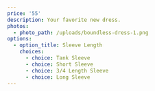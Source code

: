 ```yaml
---
price: '55'
description: Your favorite new dress.
photos:
  - photo_path: /uploads/boundless-dress-1.png
options:
  - option_title: Sleeve Length
    choices:
      - choice: Tank Sleeve
      - choice: Short Sleeve
      - choice: 3/4 Length Sleeve
      - choice: Long Sleeve
---
```

